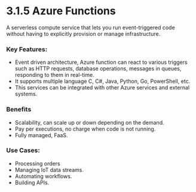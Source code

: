 # 3.1.5 Azure Functions

A serverless compute service that lets you run event-triggered code without having to explicitly provision or manage infrastructure.

### Key Features:

- Event driven architecture, Azure function can react to various triggers such as HTTP requests, database operations, messages in queues, responding to them in real-time.
- It supports multiple language C, C#, Java, Python, Go, PowerShell, etc.
- This services can be integrated with other Azure services and external systems.

### Benefits

- Scalability, can scale up or down depending on the demand.
- Pay per executions, no charge when code is not running.
- Fully managed, FaaS.

### Use Cases:

- Processing orders
- Managing IoT data streams.
- Automating workflows.
- Building APIs.